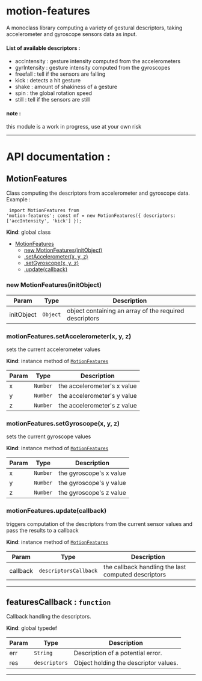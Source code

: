 # motion-features
A monoclass library computing a variety of gestural descriptors,
taking accelerometer and gyroscope sensors data as input.

#### List of available descriptors :

- accIntensity : gesture intensity computed from the accelerometers
- gyrIntensity : gesture intensity computed from the gyroscopes
- freefall : tell if the sensors are falling
- kick : detects a hit gesture
- shake : amount of shakiness of a gesture
- spin : the global rotation speed
- still : tell if the sensors are still


#### note :

this module is a work in progress, use at your own risk

<hr>

# API documentation :

<a name="MotionFeatures"></a>

## MotionFeatures
Class computing the descriptors from accelerometer and gyroscope data.
<br />
Example : <pre><code>
import MotionFeatures from 'motion-features'; 
const mf = new MotionFeatures({ descriptors: ['accIntensity', 'kick'] });
</code></pre>

**Kind**: global class  

* [MotionFeatures](#MotionFeatures)
    * [new MotionFeatures(initObject)](#new_MotionFeatures_new)
    * [.setAccelerometer(x, y, z)](#MotionFeatures+setAccelerometer)
    * [.setGyroscope(x, y, z)](#MotionFeatures+setGyroscope)
    * [.update(callback)](#MotionFeatures+update)

<a name="new_MotionFeatures_new"></a>

### new MotionFeatures(initObject)

| Param | Type | Description |
| --- | --- | --- |
| initObject | <code>Object</code> | object containing an array of the required descriptors |

<a name="MotionFeatures+setAccelerometer"></a>

### motionFeatures.setAccelerometer(x, y, z)
sets the current accelerometer values

**Kind**: instance method of <code>[MotionFeatures](#MotionFeatures)</code>  

| Param | Type | Description |
| --- | --- | --- |
| x | <code>Number</code> | the accelerometer's x value |
| y | <code>Number</code> | the accelerometer's y value |
| z | <code>Number</code> | the accelerometer's z value |

<a name="MotionFeatures+setGyroscope"></a>

### motionFeatures.setGyroscope(x, y, z)
sets the current gyroscope values

**Kind**: instance method of <code>[MotionFeatures](#MotionFeatures)</code>  

| Param | Type | Description |
| --- | --- | --- |
| x | <code>Number</code> | the gyroscope's x value |
| y | <code>Number</code> | the gyroscope's y value |
| z | <code>Number</code> | the gyroscope's z value |

<a name="MotionFeatures+update"></a>

### motionFeatures.update(callback)
triggers computation of the descriptors from the current sensor values and
pass the results to a callback

**Kind**: instance method of <code>[MotionFeatures](#MotionFeatures)</code>  

| Param | Type | Description |
| --- | --- | --- |
| callback | <code>descriptorsCallback</code> | the callback handling the last computed descriptors |

<hr>
<a name="featuresCallback"></a>

## featuresCallback : <code>function</code>
Callback handling the descriptors.

**Kind**: global typedef  

| Param | Type | Description |
| --- | --- | --- |
| err | <code>String</code> | Description of a potential error. |
| res | <code>descriptors</code> | Object holding the descriptor values. |

<hr>

